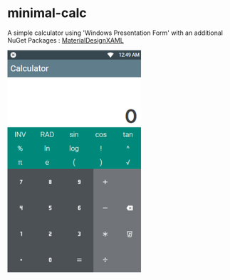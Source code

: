 # minimal-calc

A simple calculator using 'Windows Presentation Form' with an additional NuGet Packages : [MaterialDesignXAML](http://materialdesigninxaml.net)

<p align="left">
<img src="https://github.com/shunjid/minimal-calc/blob/master/minimal-calc.PNG" width="300" />
</p>
 
